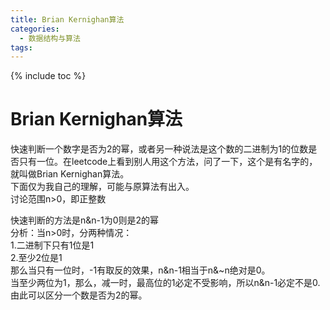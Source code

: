 ```yaml
---
title: Brian Kernighan算法
categories:
  - 数据结构与算法
tags:
---
```

{% include toc %}

# Brian Kernighan算法

快速判断一个数字是否为2的幂，或者另一种说法是这个数的二进制为1的位数是否只有一位。在leetcode上看到别人用这个方法，问了一下，这个是有名字的，就叫做Brian Kernighan算法。<br/> 下面仅为我自己的理解，可能与原算法有出入。<br/> 讨论范围n&gt;0，即正整数

快速判断的方法是n&amp;n-1为0则是2的幂<br/> 分析：当n&gt;0时，分两种情况：<br/> 1.二进制下只有1位是1<br/> 2.至少2位是1<br/> 那么当只有一位时，-1有取反的效果，n&amp;n-1相当于n&amp;~n绝对是0。<br/> 当至少两位为1，那么，减一时，最高位的1必定不受影响，所以n&amp;n-1必定不是0.<br/> 由此可以区分一个数是否为2的幂。
